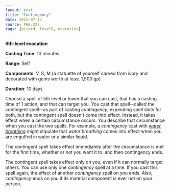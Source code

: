 ```yaml
---
layout: post
title: "Contingency"
date: 2015-07-14
source: PHB.227
tags: [wizard, level6, evocation]
---
```


**6th-level evocation**

**Casting Time**: 10 minutes

**Range**: Self

**Components**: V, S, M (a statuette of yourself carved from ivory and decorated with gems worth at least 1,500 gp)

**Duration**: 10 days

Choose a spell of 5th level or lower that you can cast, that has a casting time of 1 action, and that can target you. You cast that spell--called the contingent spell--as part of casting *contingency*, expending spell slots for both, but the contingent spell doesn't come into effect. Instead, it takes effect when a certain circumstance occurs. You describe that circumstance when you cast the two spells. For example, a *contingency* cast with *[water breathing](water-breathing "water breathing (lvl 3)")* might stipulate that *water breathing* comes into effect when you are engulfed in water or a similar liquid.

The contingent spell takes effect immediately after the circumstance is met for the first time, whether or not you want it to. and then contingency ends.

The contingent spell takes effect only on you, even if it can normally target others. You can use only one *contingency* spell at a time. If you cast this spell again, the effect of another *contingency* spell on you ends. Also, *contingency* ends on you if its material component is ever not on your person.
